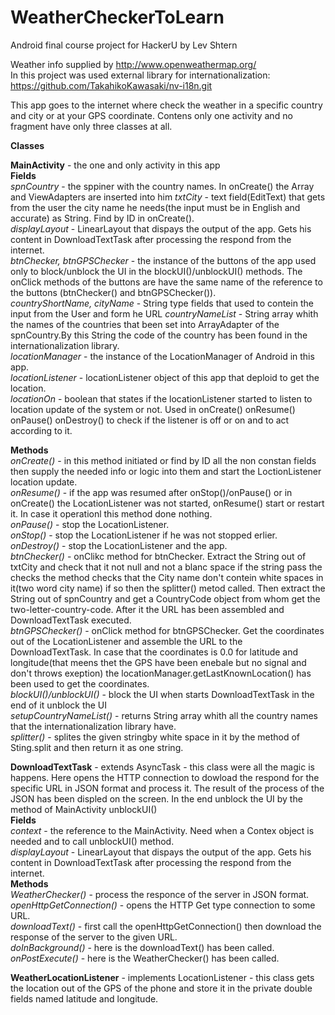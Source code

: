 # WeatherCheckerToLearn
Android final course project for HackerU by Lev Shtern

Weather info supplied by http://www.openweathermap.org/</br>
In this project was used external library for internationalization: https://github.com/TakahikoKawasaki/nv-i18n.git

This app goes to the internet where check the weather in a specific country and city or at your GPS coordinate. 
Contens only one activity and no fragment have only three classes at all.</br>

<b>Classes</b></br>


<b>MainActivity</b> - the one and only activity in this app</br>
<b>Fields</b></br>
<i>spnCountry</i> - the sppiner with the country names. In onCreate() the Array and ViewAdapters are inserted into him
<i>txtCity</i> - text field(EditText) that gets from the user the city name he needs(the input must be in English and accurate) as String. Find by ID in onCreate().</br>
<i>displayLayout</i> - LinearLayout that dispays the output of the app. Gets his content in DownloadTextTask after processing the respond from the internet.</br>
<i>btnChecker, btnGPSChecker</i> - the instance of the buttons of the app used only to block/unblock the UI in the blockUI()/unblockUI() methods. The onClick methods of the buttons are have the same name of the reference to the buttons (btnChecker() and btnGPSChecker()).</br>
<i>countryShortName, cityName</i> - String type fields that used to contein the input from the User and form he URL
<i>countryNameList</i> - String array whith the names of the countries that been set into ArrayAdapter of the spnCountry.By this String the code of the country has been found in the internationalization library.</br>
<i>locationManager</i> - the instance of the LocationManager of Android in this app.</br>
<i>locationListener</i> - locationListener object of this app that deploid to get the location.</br>
<i>locationOn</i> - boolean that states if the locationListener started to listen to location update of the system or not. Used in onCreate() onResume() onPause() onDestroy() to check if the listener is off or on and to act according to it.

<b>Methods</b></br>
<i>onCreate()</i> -  in this method initiated or find by ID all the non constan fields then supply the needed info or logic into them  and start the LoctionListener location update. </br>
<i>onResume()</i> - if the app was resumed after onStop()/onPause() or in onCreate() the LocationListener was not started, onResume() start or restart it. In case it operationl this method done nothing.</br>
<i>onPause()</i> - stop the LocationListener.</br>
<i>onStop()</i> - stop the LocationListener if he was not stopped erlier.</br>
<i>onDestroy()</i> -  stop the LocationListener and the app.</br>
<i>btnChecker()</i> - onClikc method for btnChecker. Extract the String out of txtCity and check that it not null and not a blanc space if the string pass the checks the method checks that the City name don't contein white spaces in it(two word city name) if so then the splitter() metod called. Then extract the String out of spnCountry and get a CountryCode object from whom get the two-letter-country-code. After it the URL has been assembled and DownloadTextTask executed.</br>
<i>btnGPSChecker()</i> - onClick method for btnGPSChecker. Get the coordinates out of the LocationListener and assemble the URL to the DownloadTextTask. In case that the coordinates is 0.0 for latitude and longitude(that meens thet the GPS have been enebale but no signal and don't throws exeption) the locationManager.getLastKnownLocation() has been used to get the coordinates.</br> 
<i>blockUI()/unblockUI()</i> - block the UI when starts DownloadTextTask in the end of it unblock the UI </br>
<i>setupCountryNameList()</i> - returns String array whith all the country names that the internationalization library have.</br>
<i>splitter()</i> - splites the given stringby white space in it by the method of Sting.split and then return it as one string.

<b>DownloadTextTask</b> - extends AsyncTask - this class were all the magic is happens. Here opens the HTTP connection to dowload the respond for the specific URL in JSON format and process it. The result of the process of the JSON has been displed on the screen. In the end unblock the UI by the method of MainActivity unblockUI()</br>
<b>Fields</b></br>
<i>context</i> - the reference to the MainActivity. Need when a Contex object is needed and to call unblockUI() method.</br>
<i>displayLayout</i> - LinearLayout that dispays the output of the app. Gets his content in DownloadTextTask after processing the respond from the internet.</br>
<b>Methods</b></br>
<i>WeatherChecker()</i> - process the responce of the server in JSON format.</br> 
<i>openHttpGetConnection()</i> - opens the HTTP Get type connection to some URL.</br> 
<i>downloadText()</i> - first call the openHttpGetConnection() then download the response of the server to the given URL.</br> 
<i>doInBackground()</i> - here is the downloadText() has been called.</br> 
<i>onPostExecute()</i> - here is the WeatherChecker() has been called.</br>

<b>WeatherLocationListener</b> - implements LocationListener - this class gets the location out of the GPS of the phone and store it in the private double fields named latitude and longitude.
